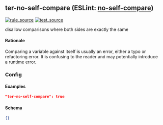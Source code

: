 <!-- Start:AutoDoc:: Modify `src/readme/rules.ts` and run `gulp readme` to update block -->
## ter-no-self-compare (ESLint: [no-self-compare](http://eslint.org/docs/rules/no-self-compare))
[![rule_source](https://img.shields.io/badge/%F0%9F%93%8F%20rule-source-green.svg)](https://github.com/buzinas/tslint-eslint-rules/blob/master/src/rules/terNoSelfCompareRule.ts)
[![test_source](https://img.shields.io/badge/%F0%9F%93%98%20test-source-blue.svg)](https://github.com/buzinas/tslint-eslint-rules/blob/master/src/test/rules/terNoSelfCompareRuleTests.ts)

disallow comparisons where both sides are exactly the same

#### Rationale
Comparing a variable against itself is usually an error, either a typo or refactoring error. It is confusing to the reader and may potentially introduce a runtime error.
### Config

#### Examples

```json
"ter-no-self-compare": true
```
#### Schema

```json
{}
```
<!-- End:AutoDoc -->
